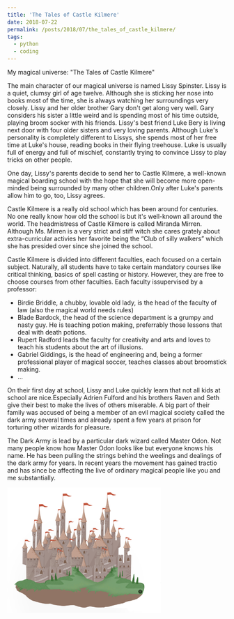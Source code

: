 ```yaml
---
title: 'The Tales of Castle Kilmere'
date: 2018-07-22
permalink: /posts/2018/07/the_tales_of_castle_kilmere/
tags:
  - python
  - coding
---
```

My magical universe: "The Tales of Castle Kilmere"

The main character of our magical universe is named Lissy Spinster. Lissy is a quiet, clumsy girl of age twelve. Although she is sticking her nose into books most of the time, she is always watching her surroundings very closely. Lissy and her older brother Gary don't get along very well. Gary considers his sister a little weird and is spending most of his time outside, playing broom socker with his friends. Lissy's best friend Luke Bery is living next door with four older sisters and very loving parents. Although Luke's personality is completely different to Lissys, she spends most of her free time at Luke's house, reading books in their flying treehouse. Luke is usually full of energy and full of mischief, constantly trying to convince Lissy to play tricks on other people.

One day, Lissy's parents decide to send her to Castle Kilmere, a well-known magical boarding school with the hope that she will become more open-minded being surrounded by many other children.Only after Luke's parents allow him to go, too, Lissy agrees. 

Castle Kilmere is a really old school which has been around for centuries. No one really know how old the school is but it's well-known all around the world. The headmistress of Castle Kilmere is called Miranda Mirren. Although Ms. Mirren is a very strict and stiff witch she cares grately about extra-curricular activies her favorite being the “Club of silly walkers” which she has presided over since she joined the school.

Castle Kilmere is divided into different faculties, each focused on a certain subject. Naturally, all students have to take certain mandatory courses like critical thinking, basics of spell casting or history. However, they are free to choose courses from other faculties. Each faculty issupervised by a professor:

- Birdie Briddle, a chubby, lovable old lady, is the head of the faculty of law (also the magical world needs rules)
- Blade Bardock, the head of the science department is a grumpy and nasty guy. He is teaching potion making, preferrably those lessons that deal with death potions.
- Rupert Radford leads the faculty for creativity and arts and loves to teach his students about the art of illusions.
- Gabriel Giddings, is the head of engineering and, being a former professional player of magical soccer, teaches classes about broomstick making.
- ...

On their first day at school, Lissy and Luke quickly learn that not all kids at school are nice.Especially Adrien Fulford and his brothers Raven and Seth give their best to make the lives of others miserable. A big part of their family was accused of being a member of an evil magical society called the dark army several times and already spent a few years at prison for torturing other wizards for pleasure.

The Dark Army is lead by a particular dark wizard called Master Odon. Not many people know how Master Odon looks like but everyone knows his name. He has been pulling the strings behind the weelings and dealings of the dark army for years. In recent years the movement has gained tractio and has since be affecting the live of ordinary magical people like you and me substantially.

<img src="../images/castle_kilmere.png" width="70%">

<!-- ## Andere Information -->
<!-- School headmaster: Redmond Dalodore -->
<!-- Subjects: charms, potions, broomstick flying, magical theory, foreign magical systems, history of magic, herbology, art -->
<!-- Ghosts: The mocking knight, the old lady, the gray groom -->
<!-- Tollpatschiger Schueler: Quintus Dukes -->
<!-- Ordinary Wizarding Levels (OWL's): Elementary levels of magic (ELM's) -->
 
 <!--        self._elms = { -->
 <!--                  'Broomstick Flying': False, -->
 <!--                  'Art': False, -->
 <!--                  'Magical Theory': False, -->
 <!--                  'Foreign Magical Systems': False, -->
 <!--                  'Charms': False, -->
 <!--                  'Defence Against Dark Magic': False, -->
 <!--                  'Divination': False, -->
 <!--                  'Herbology': False, -->
 <!--                  'History of Magic': False, -->
 <!--                  'Potions': False, -->
 <!--                  'Transfiguration': False} -->
